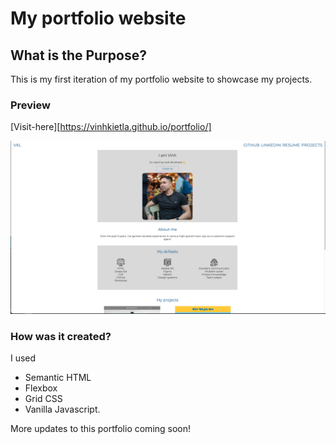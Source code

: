 # My portfolio website

## What is the Purpose?

This is my first iteration of my portfolio website to showcase my projects.


### Preview

[Visit-here][https://vinhkietla.github.io/portfolio/]


![Screenshot of portfolio page](./images/readmess.png)



### How was it created?

I used 
- Semantic HTML 
- Flexbox 
- Grid CSS 
- Vanilla Javascript.

More updates to this portfolio coming soon!

